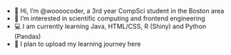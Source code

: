 - 👋 Hi, I’m @woooocoder, a 3rd year CompSci student in the Boston area
- 👀 I’m interested in scientific computing and frontend engineering 
- 💻 I am currently learning Java, HTML/CSS, R (Shiny) and Python (Pandas) 
- 💞️ I plan to upload my learning journey here 

<!---
woooocoder/woooocoder is a ✨ special ✨ repository because its `README.md` (this file) appears on your GitHub profile.
You can click the Preview link to take a look at your changes.
--->
